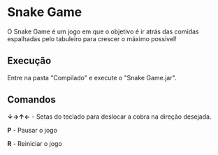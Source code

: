 # Snake Game

O Snake Game é um jogo em que o objetivo é ir atrás das comidas espalhadas pelo tabuleiro para crescer o máximo possível!

## Execução

Entre na pasta "Compilado" e execute o "Snake Game.jar".

## Comandos

**↓→↑←** - Setas do teclado para deslocar a cobra na direção desejada.

**P** - Pausar o jogo

**R** - Reiniciar o jogo

